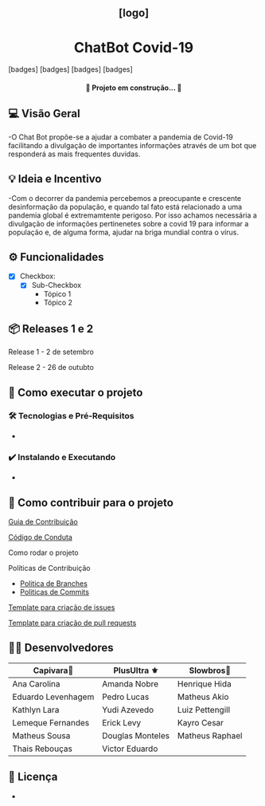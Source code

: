 
<h2 align="center">[logo]</h2>
<h1 align="center">ChatBot Covid-19</h1>

[badges] [badges] [badges] [badges] 

<h4 align="center"> 
	🚧  Projeto em construção...  🚧
</h4>

## 💻 Visão Geral
-O Chat Bot propõe-se a ajudar a combater a pandemia de Covid-19 facilitando a divulgação de importantes informações 
através de um bot que responderá as mais frequentes duvidas.
	

## 💡 Ideia e Incentivo
-Com o decorrer da pandemia percebemos a preocupante e crescente desinformação da população, e quando tal fato está relacionado a uma pandemia global é extremamtente perigoso.
Por isso achamos necessária a divulgação de informações pertinenetes sobre a covid 19 para informar a população e, de alguma forma, ajudar na briga mundial contra o vírus.

## ⚙️ Funcionalidades
- [x] Checkbox:
  - [x] Sub-Checkbox
    - Tópico 1
    - Tópico 2

## 📦 Releases 1 e 2
  Release 1 - 2 de setembro
  
  Release 2 - 26 de outubto

## 🚀 Como executar o projeto
### 🛠 Tecnologias e Pré-Requisitos
-

### ✔️ Instalando e Executando
-

## 🤝 Como contribuir para o projeto

[Guia de Contribuição](https://github.com/fga-eps-mds/2021-1-Bot/blob/main/docs/contribuir.md)

[Código de Conduta](https://github.com/fga-eps-mds/2021-1-Bot/blob/main/docs/conduta.md)

Como rodar o projeto

Políticas de Contribuição

- [Politica de Branches](https://github.com/fga-eps-mds/2021-1-Bot/blob/main/docs/politicas/branches.md)
- [Politicas de Commits](https://github.com/fga-eps-mds/2021-1-Bot/blob/main/docs/politicas/commits.md)

[Template para criação de issues](https://github.com/fga-eps-mds/2021-1-Bot/blob/main/.github/ISSUE_TEMPLATE/custom.md)

[Template para criação de pull requests](https://github.com/fga-eps-mds/2021-1-Bot/blob/main/.github/pull_request_template.md)

## 👨‍💻 Desenvolvedores
Capivara:ox: | PlusUltra :fleur_de_lis:| Slowbros:pig2:
------------ | ------------- | -------------
Ana Carolina| Amanda Nobre | Henrique Hida
Eduardo Levenhagem | Pedro Lucas | Matheus Akio
Kathlyn Lara | Yudi Azevedo | Luiz Pettengill
Lemeque Fernandes | Erick Levy | Kayro Cesar
Matheus Sousa | Douglas Monteles | Matheus Raphael
Thais Rebouças | Victor Eduardo | 


## 📝 Licença
-

